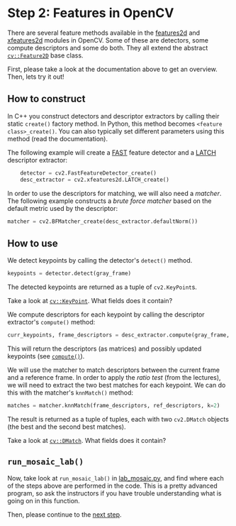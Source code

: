 # Step 2: Features in OpenCV
There are several feature methods available in the [features2d] and [xfeatures2d] modules in OpenCV. 
Some of these are detectors, some compute descriptors and some do both. 
They all extend the abstract [`cv::Feature2D`] base class.

First, please take a look at the documentation above to get an overview.
Then, lets try it out!


## How to construct
In C++ you construct detectors and descriptor extractors by calling their static `create()` factory method.
In Python, this method becomes `<feature class>_create()`.
You can also typically set different parameters using this method (read the documentation).

The following example will create a [FAST] feature detector and a [LATCH] descriptor extractor:

```python
    detector = cv2.FastFeatureDetector_create()
    desc_extractor = cv2.xfeatures2d.LATCH_create()
```

In order to use the descriptors for matching, we will also need a *matcher*. 
The following example constructs a *brute force matcher* based on the default metric used by the descriptor:

```python
matcher = cv2.BFMatcher_create(desc_extractor.defaultNorm())
```

## How to use
We detect keypoints by calling the detector's `detect()` method.

```python
keypoints = detector.detect(gray_frame)
```

The detected keypoints are returned as a tuple of `cv2.KeyPoint`s. 

Take a look at [`cv::KeyPoint`]. 
What fields does it contain?

We compute descriptors for each keypoint by calling the descriptor extractor's `compute()` method:

```python
curr_keypoints, frame_descriptors = desc_extractor.compute(gray_frame, curr_keypoints)
```

This will return the descriptors (as matrices) and possibly updated keypoints (see [`compute()`]).

We will use the matcher to match descriptors between the current frame and a reference frame. 
In order to apply the *ratio test* (from the lectures), we will need to extract the two best matches for each keypoint. 
We can do this with the matcher's `knnMatch()` method:

```python
matches = matcher.knnMatch(frame_descriptors, ref_descriptors, k=2)
```

The result is returned as a tuple of tuples, each with two `cv2.DMatch` objects (the best and the second best matches).

Take a look at [`cv::DMatch`].
What fields does it contain?

## `run_mosaic_lab()`
Now, take look at `run_mosaic_lab()` in [lab_mosaic.py](../lab_mosaic.py), and find where each of the steps above are performed in the code.
This is a pretty advanced program, so ask the instructors if you have trouble understanding what is going on in this function.

Then, please continue to the [next step](3-experiment-with-feature-matching.md).

[features2d]:  https://docs.opencv.org/4.5.5/da/d9b/group__features2d.html
[xfeatures2d]: https://docs.opencv.org/4.5.5/d1/db4/group__xfeatures2d.html
[`cv::Feature2D`]: https://docs.opencv.org/4.5.5/d0/d13/classcv_1_1Feature2D.html
[`compute()`]:     https://docs.opencv.org/4.5.5/d0/d13/classcv_1_1Feature2D.html#ad18e1027ffc8d9cffbb2d59c1d05b89e
[`cv::KeyPoint`]:  https://docs.opencv.org/4.5.5/d2/d29/classcv_1_1KeyPoint.html
[`cv::DMatch`]:    https://docs.opencv.org/4.5.5/d4/de0/classcv_1_1DMatch.html

[FAST]: https://www.edwardrosten.com/work/fast.html
[LATCH]: https://talhassner.github.io/home/publication/2016_WACV_2
